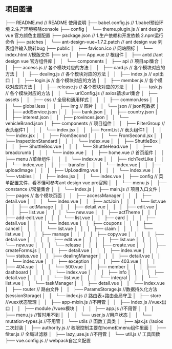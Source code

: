 ## 项目图谱

├── README.md // README 使用说明
├── babel.config.js // 1.babel预设环境 2.生产环境移除console
├── config
│   └── theme.plugin.js // ant design vue 官方颜色主题配置
├── package.json // 1.生产依赖和开发依赖 2.npm运行命令
├── patches
│   └── ant-design-vue+1.7.2.patch // ant design vue 列表组件输入跳转bug
├── public
│   ├── favicon.ico // 网站图标
│   └── index.html //模版文件
├── src
│   ├── App.vue // 根组件
│   ├── antd //ant design vue 官方组件库
│   │   └── components
│   ├── api // 项目api集合
│   │   ├── access.js // 各个模块对应的方法
│   │   ├── card.js // 各个模块对应的方法
│   │   ├── dealing.js // 各个模块对应的方法
│   │   ├── index.js // api出口
│   │   ├── login.js // 各个模块对应的方法
│   │   ├── member.js // 各个模块对应的方法
│   │   ├── release.js // 各个模块对应的方法
│   │   ├── task.js // 各个模块对应的方法
│   │   └── urlConfig.js // axios请求url集合
│   ├── assets
│   │   ├── css // 全局和通用样式
│   │   │   ├── common.less
│   │   │   └── global.less
│   │   ├── img // 图片
│   │   └── json // json死数据
│   │       ├── addService.json
│   │       ├── bank.json
│   │       ├── country.json
│   │       ├── interest.json
│   │       ├── provinces.json
│   │       └── vehicleBrand.json
│   ├── components // 项目组件
│   │   ├── FilterGroup // 表头组件1
│   │   │   └── index.jsx
│   │   ├── FormList // 表头组件1
│   │   │   └── index.jsx
│   │   ├── FromSecond
│   │   │   └── FromSecond.jsx
│   │   ├── InspectionStandard
│   │   │   └── index.vue
│   │   ├── ShuttleBox
│   │   │   ├── ShuttleBox.vue
│   │   │   └── ShuttleHead.vue
│   │   ├── breadcrumb
│   │   │   └── index.vue
│   │   ├── home.vue // 首页组件
│   │   ├── menu //菜单组件
│   │   │   └── index.vue
│   │   ├── richTextLike
│   │   │   └── index.vue
│   │   ├── transfer
│   │   │   └── index.vue
│   │   ├── uploadImage
│   │   │   ├── UpLoadImg.vue
│   │   │   └── index.vue
│   │   └── vtables
│   │       ├── index.jsx
│   │       └── index.vue
│   ├── config // 菜单配置文件，看不懂可参考ant design vue pro官网
│   │   └── menu.js
│   ├── constance //常量集合
│   │   └── index.js
│   ├── main.js // 项目入口文件
│   ├── pages // 各个模块页面
│   │   ├── accessManager
│   │   │   ├── detail.vue
│   │   │   └── index.vue
│   │   ├── actJoin
│   │   │   └── list.vue
│   │   ├── actManage
│   │   │   ├── detail.vue
│   │   │   ├── edit.vue
│   │   │   ├── list.vue
│   │   │   └── new.vue
│   │   ├── actTheme
│   │   │   ├── add-edit.vue
│   │   │   └── list.vue
│   │   ├── card
│   │   │   ├── detail.vue
│   │   │   └── index.vue
│   │   ├── coupons
│   │   │   ├── cancel
│   │   │   │   └── list.vue
│   │   │   ├── claim
│   │   │   │   └── list.vue
│   │   │   ├── manage
│   │   │   │   ├── copy.vue
│   │   │   │   ├── detail.vue
│   │   │   │   ├── edit.vue
│   │   │   │   ├── list.vue
│   │   │   │   └── new.vue
│   │   │   └── release
│   │   │       ├── create.vue
│   │   │       ├── createForms.js
│   │   │       ├── detail.vue
│   │   │       ├── index.vue
│   │   │       └── status.vue
│   │   ├── dealingManager
│   │   │   ├── detail.vue
│   │   │   └── index.vue
│   │   ├── exception
│   │   │   ├── 403.vue
│   │   │   ├── 404.vue
│   │   │   └── 500.vue
│   │   ├── member
│   │   │   ├── dashboard
│   │   │   │   └── index.vue
│   │   │   ├── info
│   │   │   │   ├── detail.vue
│   │   │   │   └── list.vue
│   │   │   └── integral
│   │   │       └── list.vue
│   │   └── taskManager
│   │       ├── detail.vue
│   │       └── index.vue
│   ├── router // 路由文件
│   │   ├── ParamsStorage.js //数据持久化方法(sessionStorage)
│   │   └── index.js  // 路由表+路由全局守卫
│   ├── store //vuex状态管理
│   │   ├── app-mixin.js //不用管
│   │   ├── index.js //vuex出口
│   │   ├── module //vuex模块
│   │   │   ├── app.js //不用管
│   │   │   ├── menu.js //暂时用不到
│   │   │   └── user.js //用户状态
│   │   └── mutation-types.js //不用管
│   └── utils // 函数工具类
│       ├── ajax.js //axios二次封装
│       ├── authority.js // 权限控制主要在home和menu组件里面
│       ├── filter.js // 全局过滤器
│       ├── lazy_use.js //不用管
│       └── util.js // 工具函数
├── vue.config.js // webpack自定义配置
